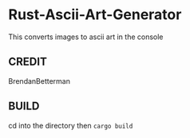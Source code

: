 # Rust-Ascii-Art-Generator
This converts images to ascii art in the console
## CREDIT
BrendanBetterman

## BUILD
cd into the directory then ``cargo build``

